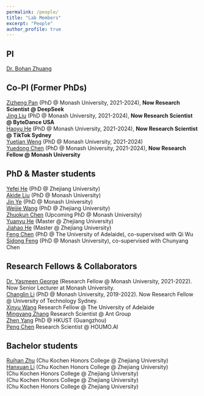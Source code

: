 ```yaml
---
permalink: /people/
title: "Lab Members"
excerpt: "People"
author_profile: true
---
```


## PI 
<a href="https://bohanzhuang.github.io/">Dr. Bohan Zhuang</a>

## Co-PI (Former PhDs)
<a href="https://zizhengpan.github.io/">Zizheng Pan</a> (PhD @ Monash University, 2021-2024), **Now Research Scientist @ DeepSeek** 
<br><a href="https://jing-liu.com/">Jing Liu</a> (PhD @ Monash University, 2021-2024), **Now Research Scientist @ ByteDance USA**
<br><a href="https://charles-haoyuhe.github.io/">Haoyu He</a> (PhD @ Monash University, 2021-2024), **Now Research Scientist @ TikTok Sydney** 
<br><a href="https://dblp.org/pid/319/7287.html">Yuetian Weng</a> (PhD @ Monash University, 2021-2024)
<br><a href="https://donydchen.github.io/">Yuedong Chen</a> (PhD @ Monash University, 2021-2024), **Now Research Fellow @ Monash University**


## PhD & Master students
<a href="http://hexy.tech/">Yefei He</a> (PhD @ Zhejiang University) 
<br><a href="https://github.com/AkideLiu">Akide Liu</a> (PhD @ Monash University)
<br><a href="https://scholar.google.com/citations?user=UFBrJOAAAAAJ&hl=en">Jin Ye</a>  (PhD @ Monash University)
<br><a href="https://lhmd.top/">Weijie Wang</a>  (PhD @ Zhejiang University)
<br><a href="https://openreview.net/profile?id=~Zhuokun_Chen1">Zhuokun Chen</a> (Upcoming PhD @ Monash University)
<br><a href="">Yuanyu He</a> (Master @ Zhejiang University)
<br><a href="">Jiahao He</a> (Master @ Zhejiang University)
<br><a href="https://github.com/Chenfeng1271">Feng Chen</a> (PhD @ The University of Adelaide), co-supervised with Qi Wu
<br><a href="https://sidongfeng.github.io/">Sidong Feng</a> (PhD @ Monash University), co-supervised with Chunyang Chen


## Research Fellows & Collaborators 
<a href="https://scholar.google.com/citations?user=URHQRGwAAAAJ&hl=en">Dr. Yasmeen George</a> (Research Fellow @ Monash University, 2021-2022). Now Senior Lecturer at Monash University. 
<br><a href="https://scholar.google.com/citations?user=RLAgwBkAAAAJ&hl=en">Changlin Li</a>  (PhD @ Monash University, 2019-2022). Now Research Fellow @ University of Technology Sydney. 
<br><a href="https://openreview.net/profile?id=~Xinyu_Wang2">Xinyu Wang</a> Research Fellow @ The University of Adelaide
<br><a href="https://openreview.net/profile?id=~Mingyang_Zhang3">Mingyang Zhang</a> Research Scientist @ Ant Group
<br><a href="https://openreview.net/profile?id=~Zhen_Yang15">Zhen Yang</a> PhD @ HKUST (Guangzhou)
<br><a href="https://scholar.google.com/citations?user=Hoh9p_kAAAAJ&hl=en">Peng Chen</a>  Research Scientist @ HOUMO.AI


## Bachelor students
<a href="">Ruihan Zhu</a> (Chu Kochen Honors College @ Zhejiang University)
<br><a href="">Hanxuan Li</a>  (Chu Kochen Honors College @ Zhejiang University)
<br><a href="Xiyu Wu"></a>  (Chu Kochen Honors College @ Zhejiang University)
<br><a href="Zhipeng Zhang"></a>  (Chu Kochen Honors College @ Zhejiang University)
<br><a href="Yanxuan Niu"></a>  (Chu Kochen Honors College @ Zhejiang University)


